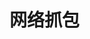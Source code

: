 

# 网络抓包
<!-- 
网络抓包可视化，我总结了这三个 
https://mp.weixin.qq.com/s/72p4rW-YGwAGFN3ytXhtrQ
小白处理HTTPS证书问题的三板斧 
https://mp.weixin.qq.com/s/vQ5ujpA8eMqZlu8L_ZZEKA

-->
